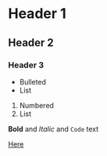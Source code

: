 # Header 1
## Header 2
### Header 3

- Bulleted
- List

1. Numbered
2. List

**Bold** and _Italic_ and `Code` text

[Here](spring20-ataberk-sevim-2016402087/files/example_homework_0.html)
